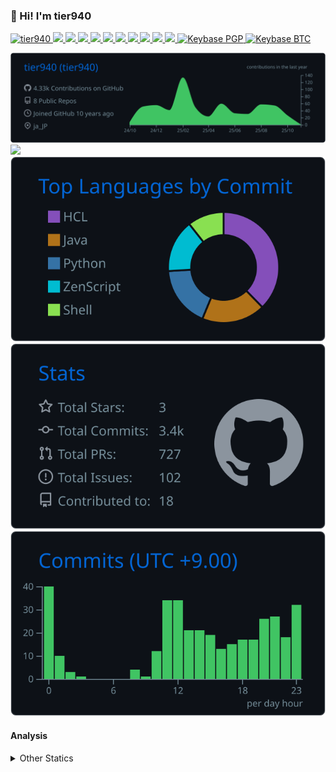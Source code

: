 ### 👋 Hi! I'm tier940

<p align="left"> 
  <a href="https://github.com/tier940/tier940/">
    <img src="https://komarev.com/ghpvc/?username=tier940" alt="tier940" />
  </a>
  <a href="http://twitter.com/tier940">
    <img height="20" src="https://img.shields.io/twitter/follow/tier940?label=Twitter&logo=twitter&style=flat" />
  </a>
  <a href="https://github.com/tier940">
    <img height="20" src="https://img.shields.io/github/followers/tier940?label=follow&logo=github&style=flat" />
  </a>
  <a href="https://www.reddit.com/user/tier940">
    <img height="20" src="https://img.shields.io/reddit/user-karma/combined/tier940?label=Reddit&logo=reddit&style=flat" />
  </a>
  <a href="https://stackoverflow.com/users/17317833/tier940">
    <img height="20" src="https://img.shields.io/stackexchange/stackoverflow/r/17317833?label=StackOverflow&logo=stack-overflow&style=flat" />
  </a>
  <a href="https://zenn.dev/tier940">
    <img height="20" src="https://zenn.badge.nikaera.com/s/tier940/likes" />
  </a>
  <a href="https://zenn.dev/tier940">
    <img height="20" src="https://zenn.badge.nikaera.com/s/tier940/followers" />
  </a>
  <a href="https://zenn.dev/tier940">
    <img height="20" src="https://zenn.badge.nikaera.com/s/tier940/articles" />
  </a>
  <a href="http://qiita.com/tier940">
    <img height="20" src="https://qiita-badge.apiapi.app/s/tier940/posts.svg" />
  </a>
  <a href="http://qiita.com/tier940">
    <img height="20" src="https://qiita-badge.apiapi.app/s/tier940/contributions.svg" />
  </a>
  <a href="https://github.com/tier940/tier940/">
    <img height="20" src="https://github.com/tier940/tier940/actions/workflows/main.yml/badge.svg" />
  </a>
  <a href="https://keybase.io/tier940">
    <img alt="Keybase PGP" src="https://img.shields.io/keybase/pgp/tier940">
  </a>
  <a href="https://keybase.io/tier940">
    <img alt="Keybase BTC" src="https://img.shields.io/keybase/btc/tier940">
  </a>
</p>

[![](https://raw.githubusercontent.com/tier940/tier940/main/profile-summary-card-output/github_dark/0-profile-details.svg)](https://github.com/vn7n24fzkq/github-profile-summary-cards)
[![](https://raw.githubusercontent.com/tier940/tier940/main/profile-summary-card-output/github_dark/1-repos-per-language.svg)](https://github.com/vn7n24fzkq/github-profile-summary-cards) [![](https://raw.githubusercontent.com/tier940/tier940/main/profile-summary-card-output/github_dark/2-most-commit-language.svg)](https://github.com/vn7n24fzkq/github-profile-summary-cards)
[![](https://raw.githubusercontent.com/tier940/tier940/main/profile-summary-card-output/github_dark/3-stats.svg)](https://github.com/vn7n24fzkq/github-profile-summary-cards) [![](https://raw.githubusercontent.com/tier940/tier940/main/profile-summary-card-output/github_dark/4-productive-time.svg)](https://github.com/vn7n24fzkq/github-profile-summary-cards)


#### Analysis
<!-- <img height="150" src="https://github.com/tier940/tier940/blob/master/images/stat.svg" alt="Alternative Text"/> -->

<details>
  <summary>Other Statics</summary>
  <!--START_SECTION:waka-->
![Code Time](http://img.shields.io/badge/Code%20Time-2%2C703%20hrs%206%20mins-blue)

**🐱 My GitHub Data** 

> 📦 15.9 kB Used in GitHub's Storage 
 > 
> 💼 Opted to Hire
 > 
> 📜 11 Public Repositories 
 > 
> 🔑 1 Private Repositories 
 > 
**I'm an Early 🐤** 

```text
🌞 Morning                953 commits         ████░░░░░░░░░░░░░░░░░░░░░   14.31 % 
🌆 Daytime                2616 commits        ██████████░░░░░░░░░░░░░░░   39.29 % 
🌃 Evening                2480 commits        █████████░░░░░░░░░░░░░░░░   37.25 % 
🌙 Night                  609 commits         ██░░░░░░░░░░░░░░░░░░░░░░░   09.15 % 
```
📅 **I'm Most Productive on Saturday** 

```text
Monday                   732 commits         ███░░░░░░░░░░░░░░░░░░░░░░   10.99 % 
Tuesday                  1234 commits        █████░░░░░░░░░░░░░░░░░░░░   18.53 % 
Wednesday                744 commits         ███░░░░░░░░░░░░░░░░░░░░░░   11.17 % 
Thursday                 840 commits         ███░░░░░░░░░░░░░░░░░░░░░░   12.62 % 
Friday                   776 commits         ███░░░░░░░░░░░░░░░░░░░░░░   11.66 % 
Saturday                 1434 commits        █████░░░░░░░░░░░░░░░░░░░░   21.54 % 
Sunday                   898 commits         ███░░░░░░░░░░░░░░░░░░░░░░   13.49 % 
```


📊 **This Week I Spent My Time On** 

```text
🕑︎ Time Zone: Asia/Tokyo

💬 Programming Languages: 
Java                     11 hrs 31 mins      █████████████████░░░░░░░░   67.08 % 
YAML                     1 hr 34 mins        ██░░░░░░░░░░░░░░░░░░░░░░░   09.14 % 
JSON                     35 mins             █░░░░░░░░░░░░░░░░░░░░░░░░   03.41 % 
Assembly                 34 mins             █░░░░░░░░░░░░░░░░░░░░░░░░   03.33 % 
INI                      33 mins             █░░░░░░░░░░░░░░░░░░░░░░░░   03.20 % 

🔥 Editors: 
IntelliJ                 12 hrs 3 mins       ██████████████████░░░░░░░   70.14 % 
VS Code                  5 hrs 7 mins        ███████░░░░░░░░░░░░░░░░░░   29.86 % 

💻 Operating System: 
Windows                  15 hrs 48 mins      ███████████████████████░░   92.00 % 
Linux                    1 hr 22 mins        ██░░░░░░░░░░░░░░░░░░░░░░░   08.00 % 
```

**I Mostly Code in Java** 

```text
Java                     9 repos             █████████░░░░░░░░░░░░░░░░   37.50 % 
ZenScript                3 repos             ███░░░░░░░░░░░░░░░░░░░░░░   12.50 % 
HCL                      2 repos             ██░░░░░░░░░░░░░░░░░░░░░░░   08.33 % 
HTML                     2 repos             ██░░░░░░░░░░░░░░░░░░░░░░░   08.33 % 
Dockerfile               1 repo              █░░░░░░░░░░░░░░░░░░░░░░░░   04.17 % 
```



**Timeline**

![Lines of Code chart](https://raw.githubusercontent.com/tier940/tier940/main/assets/bar_graph.png)


 Last Updated on 22/08/2023 00:32:27 UTC
<!--END_SECTION:waka-->
</details>
